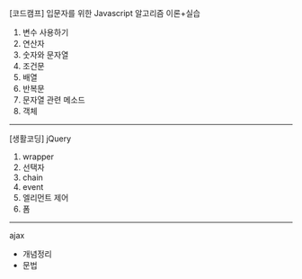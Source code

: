 [코드캠프] 입문자를 위한 Javascript 알고리즘 이론+실습

1. 변수 사용하기
2. 연산자
3. 숫자와 문자열
4. 조건문
5. 배열
6. 반복문
7. 문자열 관련 메소드
8. 객체
   
-----------

[생활코딩] jQuery
1. wrapper
2. 선택자
3. chain
4. event
5. 엘리먼트 제어
6. 폼

-----------
ajax
- 개념정리
- 문법
